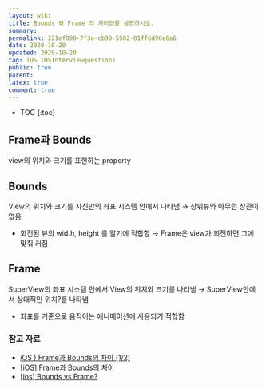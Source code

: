```yaml
---
layout: wiki
title: Bounds 와 Frame 의 차이점을 설명하시오.
summary: 
permalink: 221ef090-7f3a-cb99-5502-01ff6d90e6a6
date: 2020-10-20
updated: 2020-10-20
tag: iOS iOSInterviewquestions
public: true
parent: 
latex: true
comment: true
---
```


* TOC
{:toc}

## Frame과 Bounds

view의 위치와 크기를 표현하는 property

## Bounds

View의 위치와 크기를 자신만의 좌표 시스템 안에서 나타냄
→ 상위뷰와 아무런 상관이 없음
- 회전된 뷰의 width, height 를 알기에 적합함
    → Frame은 view가 회전하면 그에 맞춰 커짐

## Frame

SuperView의 좌표 시스템 안에서 View의 위치와 크기를 나타냄
→ SuperView안에서 상대적인 위치?를 나타냄
- 좌표를 기준으로 움직이는 애니메이션에 사용되기 적합함

### 참고 자료

- [iOS ) Frame과 Bounds의 차이 (1/2)](https://zeddios.tistory.com/203)
- [[iOS] Frame과 Bounds의 차이](https://velog.io/@cskim/iOS-Frame-vs.-Bound-t7k1gdd4kj)
- [[ios] Bounds vs Frame?](https://baked-corn.tistory.com/81)
